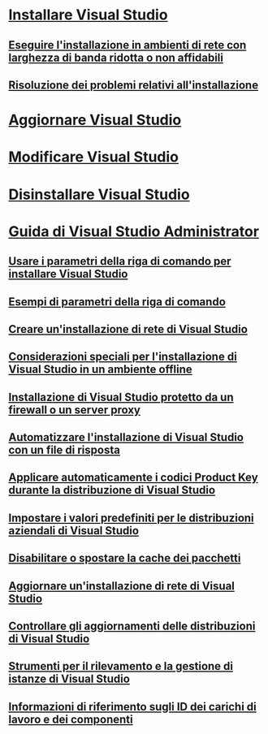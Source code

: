 # [Installare Visual Studio](install-visual-studio.md)
## [Eseguire l'installazione in ambienti di rete con larghezza di banda ridotta o non affidabili](install-vs-inconsistent-quality-network.md)
## [Risoluzione dei problemi relativi all'installazione](troubleshooting-installation-issues.md)
# [Aggiornare Visual Studio](update-visual-studio.md)
# [Modificare Visual Studio](modify-visual-studio.md)
# [Disinstallare Visual Studio](uninstall-visual-studio.md)
# [Guida di Visual Studio Administrator](visual-studio-administrator-guide.md)
## [Usare i parametri della riga di comando per installare Visual Studio](use-command-line-parameters-to-install-visual-studio.md)
## [Esempi di parametri della riga di comando](command-line-parameter-examples.md)
## [Creare un'installazione di rete di Visual Studio](create-a-network-installation-of-visual-studio.md)
## [Considerazioni speciali per l'installazione di Visual Studio in un ambiente offline](install-visual-studio-in-offline-environment.md)
## [Installazione di Visual Studio protetto da un firewall o un server proxy](install-visual-studio-behind-a-firewall-or-proxy-server.md)
## [Automatizzare l'installazione di Visual Studio con un file di risposta](automated-installation-with-response-file.md)
## [Applicare automaticamente i codici Product Key durante la distribuzione di Visual Studio](automatically-apply-product-keys-when-deploying-visual-studio.md)
## [Impostare i valori predefiniti per le distribuzioni aziendali di Visual Studio](set-defaults-for-enterprise-deployments.md)
## [Disabilitare o spostare la cache dei pacchetti](disable-or-move-the-package-cache.md)
## [Aggiornare un'installazione di rete di Visual Studio](update-a-network-installation-of-visual-studio.md)
## [Controllare gli aggiornamenti delle distribuzioni di Visual Studio](controlling-updates-to-visual-studio-deployments.md)
## [Strumenti per il rilevamento e la gestione di istanze di Visual Studio](tools-for-managing-visual-studio-instances.md)
## [Informazioni di riferimento sugli ID dei carichi di lavoro e dei componenti](workload-and-component-ids.md)
